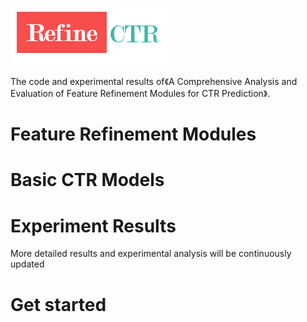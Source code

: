![RefineCTR](https://github.com/codectr/RefineCTR/blob/main/RefineCTR.png)

The code and experimental results of《A Comprehensive Analysis and Evaluation of Feature Refinement Modules for CTR Prediction》.  



# Feature Refinement Modules



# Basic CTR Models



# Experiment Results





 More detailed results and experimental analysis will be continuously updated

# Get started

